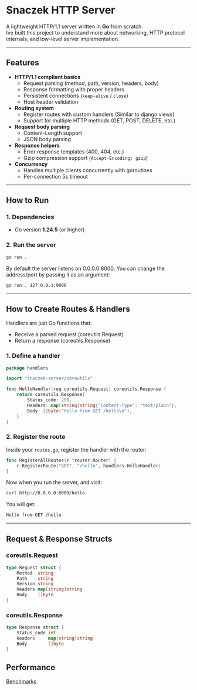 # Snaczek HTTP Server

A lightweight HTTP/1.1 server written in **Go** from scratch.  
Ive built this project to understand more about networking, HTTP protocol internals, and low-level server implementation. 

---

## Features

- **HTTP/1.1 compliant basics**
  - Request parsing (method, path, version, headers, body)
  - Response formatting with proper headers
  - Persistent connections (`keep-alive` / `close`)
  - Host header validation
- **Routing system**
  - Register routes with custom handlers (Similar to django views)
  - Support for multiple HTTP methods (GET, POST, DELETE, etc.)
- **Request body parsing**
  - Content-Length support
  - JSON body parsing 
- **Response helpers**
  - Error response templates (400, 404, etc.)
  - Gzip compression support (`Accept-Encoding: gzip`)
- **Concurrency**
  - Handles multiple clients concurrently with goroutines
  - Per-connection 5s timeout

---

## How to Run

### 1. Dependencies
- Go version **1.24.5** (or higher)

### 2. Run the server
```bash
go run .
```

By default the server listens on 0.0.0.0:8000.
You can change the address/port by passing it as an argument:
```bash 
go run . 127.0.0.1:9000
```

---

## How to Create Routes & Handlers

Handlers are just Go functions that:

- Receive a parsed request (coreutils.Request)
- Return a response (coreutils.Response)

### 1. Define a handler
```go
package handlers

import "snaczek-server/coreutils"

func HelloHandler(req coreutils.Request) coreutils.Response {
	return coreutils.Response{
		Status_code: 200,
		Headers: map[string]string{"Content-Type": "text/plain"},
		Body: []byte("Hello from GET /hello\n"),
	}
}
```

### 2. Register the route

Inside your `routes.go`, register the handler with the router:
```go
func RegisterAllRoutes(r *router.Router) {
	r.RegisterRoute("GET", "/hello", handlers.HelloHandler)
}
```
Now when you run the server, and visit:
```bash
curl http://0.0.0.0:8000/hello
```
You will get: 
```bash
Hello from GET /hello
```

---

## Request & Response Structs

### coreutils.Request

```go
type Request struct {
	Method  string
	Path    string
	Version string
	Headers map[string]string
	Body    []byte
}

```

### coreutils.Response
```go
type Response struct {
	Status_code int
	Headers     map[string]string
	Body        []byte
}

```
## Performance
[Benchmarks](./BENCHMARKS.md)
